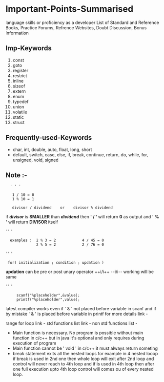 # Important-Points-Summarised 

language skills or proficiency as a developer
List of Standard and Reference Books, Practice Forums, Refrence Websites, Doubt Discussion, Bonus Information 


## Imp-Keywords                              
                                                 
1. const                                            
2. goto                                             
3. register
4. restrict
5. inline
6. sizeof
7. extern
8. enum
9. typedef
10. union
11. volatile
12. static
13. struct         

## Frequently-used-Keywords

- char, int, double, auto, float, long, short
- default, switch, case, else, if, break, continue, return, do, while, for, unsigned, void, signed

## Note :-

      ' ' '
      
       1 / 10 = 0 
       1 % 10 = 1 
 
       divisor / dividend    or    divisor % dividend 
      

      
  if **_divisor_** is   **SMALLER**    than **_dividend_** then   **' / '**   will return   **0**   as output and   **' % '**   will return   **DIVISOR**   itself 

' ' '

      examples :  2 % 3 = 2            4 / 45 = 0
                  2 % 5 = 2            2 / 76 = 0

' ' ' 


     for( initialization ; condition ; updation )

**updation** can be pre or post unary operator ++i/i++  --i/i-- working will be same  



' ' ' 

         scanf("%placeholder",&value);  
         printf("%placeholder",value);


latest compiler works even if  ' & '  not placed before variable in scanf and if by mistake  ' & ' is placed before variable in printf 
for more details link - 

range for loop link - 
std functions list link -
non std functions list - 


- Main function is necessary. No program is possible without main function in c/c++ but in java it's optional and only requires during execution of program
- Main function cannot be  ' void ' in c/c++ it must always return someting
- break statement exits all the nested loops for example in 4 nested looop if break is used in 2nd one then whole loop will exit after 2nd loop and control will never reach to 4th loop and if is used in 4th loop then after one full execution upto 4th loop control will comes ou of every nested loop.
